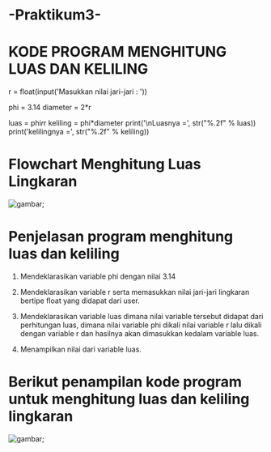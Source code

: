 # -Praktikum3-

# KODE PROGRAM MENGHITUNG LUAS DAN KELILING

r = float(input('Masukkan nilai jari-jari : '))

phi = 3.14
diameter = 2*r

luas = phi*r*r
keliling = phi*diameter
print('\nLuasnya    =', str("%.2f" % luas))
print('kelilingnya =', str("%.2f" % keliling))

# Flowchart Menghitung Luas Lingkaran

![gambar](png/flow.PNG);

# Penjelasan program menghitung luas dan keliling

1. Mendeklarasikan variable phi dengan nilai 3.14

2. Mendeklarasikan variable r serta memasukkan nilai jari-jari lingkaran bertipe float yang didapat dari user.

3. Mendeklarasikan variable luas dimana nilai variable tersebut didapat dari perhitungan luas, dimana nilai variable phi dikali nilai variable r lalu dikali dengan variable r dan hasilnya akan dimasukkan kedalam variable luas.

4. Menampilkan nilai dari variable luas.

# Berikut penampilan kode program untuk menghitung luas dan keliling lingkaran

![gambar](png/Tgs%20P3.PNG);
